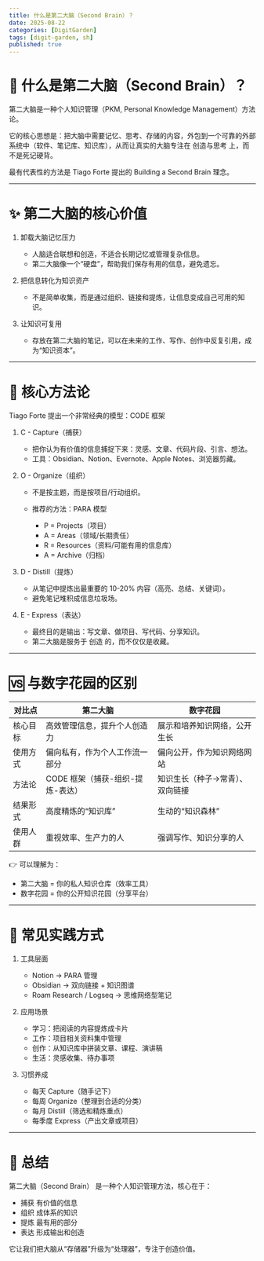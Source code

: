 ```yaml
---
title: 什么是第二大脑（Second Brain）？
date: 2025-08-22
categories: [DigitGarden]
tags: [digit-garden, sh]
published: true
---
```



# 🧠 什么是第二大脑（Second Brain）？

第二大脑是一种个人知识管理（PKM, Personal Knowledge Management）方法论。

它的核心思想是：把大脑中需要记忆、思考、存储的内容，外包到一个可靠的外部系统中（软件、笔记库、知识库），从而让真实的大脑专注在 创造与思考 上，而不是死记硬背。

最有代表性的方法是 Tiago Forte 提出的 Building a Second Brain 理念。

---

# ✨ 第二大脑的核心价值

1. 卸载大脑记忆压力

   * 人脑适合联想和创造，不适合长期记忆或管理复杂信息。
   * 第二大脑像一个“硬盘”，帮助我们保存有用的信息，避免遗忘。

2. 把信息转化为知识资产

   * 不是简单收集，而是通过组织、链接和提炼，让信息变成自己可用的知识。

3. 让知识可复用

   * 存放在第二大脑的笔记，可以在未来的工作、写作、创作中反复引用，成为“知识资本”。

---

# 🔑 核心方法论

Tiago Forte 提出一个非常经典的模型：CODE 框架

1. C - Capture（捕获）

   * 把你认为有价值的信息捕捉下来：灵感、文章、代码片段、引言、想法。
   * 工具：Obsidian、Notion、Evernote、Apple Notes、浏览器剪藏。

2. O - Organize（组织）

   * 不是按主题，而是按项目/行动组织。
   * 推荐的方法：PARA 模型

     * P = Projects（项目）
     * A = Areas（领域/长期责任）
     * R = Resources（资料/可能有用的信息库）
     * A = Archive（归档）

3. D - Distill（提炼）

   * 从笔记中提炼出最重要的 10-20% 内容（高亮、总结、关键词）。
   * 避免笔记堆积成信息垃圾场。

4. E - Express（表达）

   * 最终目的是输出：写文章、做项目、写代码、分享知识。
   * 第二大脑是服务于 创造 的，而不仅仅是收藏。

---

# 🆚 与数字花园的区别

| 对比点  | 第二大脑                 | 数字花园             |
| ---- | -------------------- | ---------------- |
| 核心目标 | 高效管理信息，提升个人创造力       | 展示和培养知识网络，公开生长   |
| 使用方式 | 偏向私有，作为个人工作流一部分      | 偏向公开，作为知识网络网站    |
| 方法论  | CODE 框架（捕获-组织-提炼-表达） | 知识生长（种子→常青）、双向链接 |
| 结果形式 | 高度精炼的“知识库”           | 生动的“知识森林”        |
| 使用人群 | 重视效率、生产力的人           | 强调写作、知识分享的人      |

👉 可以理解为：

* 第二大脑 = 你的私人知识仓库（效率工具）
* 数字花园 = 你的公开知识花园（分享平台）

---

# 🔧 常见实践方式

1. 工具层面

   * Notion → PARA 管理
   * Obsidian → 双向链接 + 知识图谱
   * Roam Research / Logseq → 思维网络型笔记

2. 应用场景

   * 学习：把阅读的内容提炼成卡片
   * 工作：项目相关资料集中管理
   * 创作：从知识库中拼装文章、课程、演讲稿
   * 生活：灵感收集、待办事项

3. 习惯养成

   * 每天 Capture（随手记下）
   * 每周 Organize（整理到合适的分类）
   * 每月 Distill（筛选和精炼重点）
   * 每季度 Express（产出文章或项目）

---

# 🌳 总结

第二大脑（Second Brain） 是一种个人知识管理方法，核心在于：

* 捕获 有价值的信息
* 组织 成体系的知识
* 提炼 最有用的部分
* 表达 形成输出和创造

它让我们把大脑从“存储器”升级为“处理器”，专注于创造价值。
